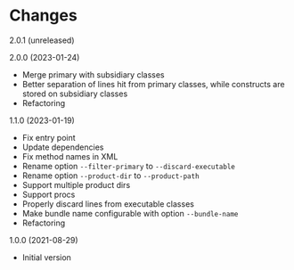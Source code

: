 Changes
=======

2.0.1 (unreleased)


2.0.0 (2023-01-24)

- Merge primary with subsidiary classes
- Better separation of lines hit from primary classes, while constructs are stored on subsidiary classes
- Refactoring


1.1.0 (2023-01-19)

- Fix entry point
- Update dependencies
- Fix method names in XML
- Rename option `--filter-primary` to `--discard-executable`
- Rename option `--product-dir` to `--product-path`
- Support multiple product dirs
- Support procs
- Properly discard lines from executable classes
- Make bundle name configurable with option `--bundle-name`
- Refactoring


1.0.0 (2021-08-29)

- Initial version
